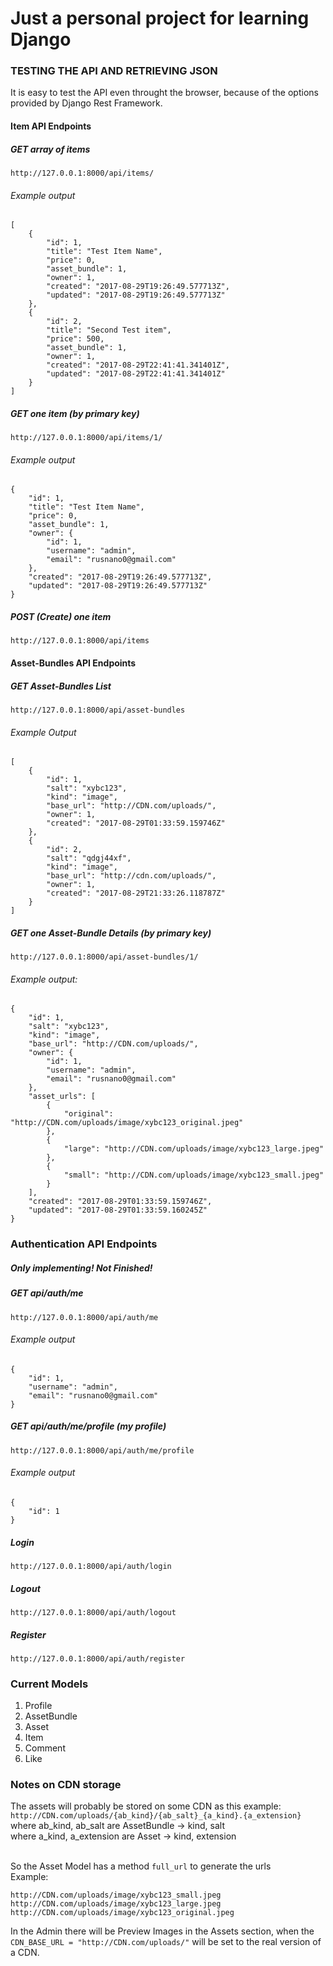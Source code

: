 # Just a personal project for learning Django

### TESTING THE API AND RETRIEVING JSON
It is easy to test the API even throught the browser, because of the options
provided by Django Rest Framework.
#### Item API Endpoints
##### GET array of items
```
http://127.0.0.1:8000/api/items/
```
###### Example output
```
[
    {
        "id": 1,
        "title": "Test Item Name",
        "price": 0,
        "asset_bundle": 1,
        "owner": 1,
        "created": "2017-08-29T19:26:49.577713Z",
        "updated": "2017-08-29T19:26:49.577713Z"
    },
    {
        "id": 2,
        "title": "Second Test item",
        "price": 500,
        "asset_bundle": 1,
        "owner": 1,
        "created": "2017-08-29T22:41:41.341401Z",
        "updated": "2017-08-29T22:41:41.341401Z"
    }
]
```
##### GET one item (by primary key)
```
http://127.0.0.1:8000/api/items/1/
```
###### Example output
```
{
    "id": 1,
    "title": "Test Item Name",
    "price": 0,
    "asset_bundle": 1,
    "owner": {
        "id": 1,
        "username": "admin",
        "email": "rusnano0@gmail.com"
    },
    "created": "2017-08-29T19:26:49.577713Z",
    "updated": "2017-08-29T19:26:49.577713Z"
}
```
##### POST (Create) one item
```
http://127.0.0.1:8000/api/items
```
#### Asset-Bundles API Endpoints
##### GET Asset-Bundles List 
```
http://127.0.0.1:8000/api/asset-bundles
```
###### Example Output
```
[
    {
        "id": 1,
        "salt": "xybc123",
        "kind": "image",
        "base_url": "http://CDN.com/uploads/",
        "owner": 1,
        "created": "2017-08-29T01:33:59.159746Z"
    },
    {
        "id": 2,
        "salt": "qdgj44xf",
        "kind": "image",
        "base_url": "http://cdn.com/uploads/",
        "owner": 1,
        "created": "2017-08-29T21:33:26.118787Z"
    }
]
```
##### GET one Asset-Bundle Details (by primary key)
```
http://127.0.0.1:8000/api/asset-bundles/1/
```
###### Example output:
```
{
    "id": 1,
    "salt": "xybc123",
    "kind": "image",
    "base_url": "http://CDN.com/uploads/",
    "owner": {
        "id": 1,
        "username": "admin",
        "email": "rusnano0@gmail.com"
    },
    "asset_urls": [
        {
            "original": "http://CDN.com/uploads/image/xybc123_original.jpeg"
        },
        {
            "large": "http://CDN.com/uploads/image/xybc123_large.jpeg"
        },
        {
            "small": "http://CDN.com/uploads/image/xybc123_small.jpeg"
        }
    ],
    "created": "2017-08-29T01:33:59.159746Z",
    "updated": "2017-08-29T01:33:59.160245Z"
}
```
### Authentication API Endpoints
##### Only implementing! Not Finished!
##### GET api/auth/me
```
http://127.0.0.1:8000/api/auth/me
```
###### Example output
```
{
    "id": 1,
    "username": "admin",
    "email": "rusnano0@gmail.com"
}
```
##### GET api/auth/me/profile (my profile)
```
http://127.0.0.1:8000/api/auth/me/profile
```
###### Example output
```
{
    "id": 1
}
```
##### Login
```
http://127.0.0.1:8000/api/auth/login
```
##### Logout
```
http://127.0.0.1:8000/api/auth/logout
```
##### Register
```
http://127.0.0.1:8000/api/auth/register
```


### Current Models
1. Profile
2. AssetBundle
3. Asset
4. Item
5. Comment
6. Like

### Notes on CDN storage
The assets will probably be stored on some CDN as this example:<br />
```http://CDN.com/uploads/{ab_kind}/{ab_salt}_{a_kind}.{a_extension}```<br />
where ab_kind, ab_salt are AssetBundle -> kind, salt<br />
where a_kind, a_extension are Asset -> kind, extension
<br /><br />

So the Asset Model has a method ```full_url``` to generate the urls<br />
Example: 
```
http://CDN.com/uploads/image/xybc123_small.jpeg
http://CDN.com/uploads/image/xybc123_large.jpeg
http://CDN.com/uploads/image/xybc123_original.jpeg
```

In the Admin there will be Preview Images in the Assets section, when the
```CDN_BASE_URL = "http://CDN.com/uploads/"``` will be set to the real version of a CDN.

